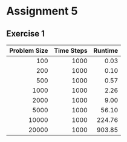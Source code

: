 # Assignment 5

## Exercise 1

| Problem Size | Time Steps | Runtime |
|-------------:|-----------:|--------:|
|          100 |       1000 |    0.03 |
|          200 |       1000 |    0.10 |
|          500 |       1000 |    0.57 |
|         1000 |       1000 |    2.26 |
|         2000 |       1000 |    9.00 |
|         5000 |       1000 |   56.10 |
|        10000 |       1000 |  224.76 |
|        20000 |       1000 |  903.85 |
